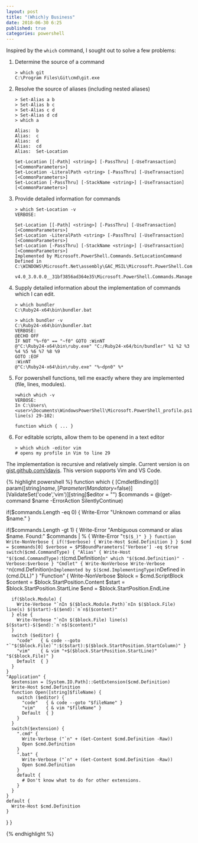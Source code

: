 ```yaml
---
layout: post
title: "(Which)y Business"
date: 2018-06-30 6:25
published: true
categories: powershell
---
```

Inspired by the `which` command, I sought out to solve a few problems:

1. Determine the source of a command
    ```
    > which git
    C:\Program Files\Git\cmd\git.exe
    ```
2. Resolve the source of aliases (including nested aliases)
    ```
    > Set-Alias a b
    > Set-Alias b c
    > Set-Alias c d
    > Set-Alias d cd
    > which a

    Alias:  b
    Alias:  c
    Alias:  d
    Alias:  cd
    Alias:  Set-Location

    Set-Location [[-Path] <string>] [-PassThru] [-UseTransaction] [<CommonParameters>]
    Set-Location -LiteralPath <string> [-PassThru] [-UseTransaction] [<CommonParameters>]
    Set-Location [-PassThru] [-StackName <string>] [-UseTransaction] [<CommonParameters>]
    ```
3. Provide detailed information for commands
    ```
    > which Set-Location -v
    VERBOSE:

    Set-Location [[-Path] <string>] [-PassThru] [-UseTransaction] [<CommonParameters>]
    Set-Location -LiteralPath <string> [-PassThru] [-UseTransaction] [<CommonParameters>]
    Set-Location [-PassThru] [-StackName <string>] [-UseTransaction] [<CommonParameters>]
    Implemented by Microsoft.PowerShell.Commands.SetLocationCommand
    Defined in
    C:\WINDOWS\Microsoft.Net\assembly\GAC_MSIL\Microsoft.PowerShell.Commands.Management\
      v4.0_3.0.0.0__31bf3856ad364e35\Microsoft.PowerShell.Commands.Management.dll
    ```
4. Supply detailed information about the implementation of commands which I can edit.
    ```
    > which bundler
    C:\Ruby24-x64\bin\bundler.bat

    > which bundler -v
    C:\Ruby24-x64\bin\bundler.bat
    VERBOSE:
    @ECHO OFF
    IF NOT "%~f0" == "~f0" GOTO :WinNT
    @"C:\Ruby24-x64\bin\ruby.exe" "C:/Ruby24-x64/bin/bundler" %1 %2 %3 %4 %5 %6 %7 %8 %9
    GOTO :EOF
    :WinNT
    @"C:\Ruby24-x64\bin\ruby.exe" "%~dpn0" %*
    ```
5. For powershell functions, tell me exactly where they are implemented (file, lines, modules).
    ```
    >which which -v
    VERBOSE:
    In C:\Users\<user>\Documents\WindowsPowerShell\Microsoft.PowerShell_profile.ps1 line(s) 29-102:

    function which { ... }
    ```
6. For editable scripts, allow them to be openend in a text editor
    ```
    > which which -editor vim
    # opens my profile in Vim to line 29
    ```

The implementation is recursive and relatively simple. Current version is on [gist.github.com/idavis](https://gist.github.com/idavis/07a7b98b67b9e5dce0795d5dc1c7d2f7). This version supports Vim and VS Code.

{% highlight powershell %}
function which {
  [CmdletBinding()]
  param([string]$name, [Parameter(Mandatory=$false)][ValidateSet('code','vim')][string]$editor = "")
  $commands = @(get-command $name -ErrorAction SilentlyContinue)

  if($commands.Length -eq 0) {
    Write-Error "Unknown command or alias $name."
  }

  if($commands.Length -gt 1) {
    Write-Error "Ambiguous command or alias $name. Found:"
    $commands | % { Write-Error "`t$($_)" }
  }
  function Write-NonVerbose {
    if(!$verbose) {
      Write-Host $cmd.Definition
    }
  }
  $cmd = $commands[0]
  $verbose = $PSBoundParameters['Verbose'] -eq $true
  switch($cmd.CommandType) {
    "Alias" {
      Write-Host "$($cmd.CommandType):`t$($cmd.Definition)`n"
      which "$($cmd.Definition)" -Verbose:$verbose
    }
    "Cmdlet" {
      Write-NonVerbose
      Write-Verbose "`n$($cmd.Definition)`nImplemented by $($cmd.ImplementingType)`nDefined in $($cmd.DLL)"
    }
    "Function" {
      Write-NonVerbose
      $block = $cmd.ScriptBlock
      $content = $block.StartPosition.Content
      $start = $block.StartPosition.StartLine
      $end = $block.StartPosition.EndLine
      
      if($block.Module) {
        Write-Verbose "`nIn $($block.Module.Path)`nIn $($block.File) line(s) $($start)-$($end):`n`n$($content)"
      } else {
        Write-Verbose "`nIn $($block.File) line(s) $($start)-$($end):`n`n$($content)"
      }
      switch ($editor) {
        "code"   { & code --goto "`"$($block.File)`":$($start):$($block.StartPosition.StartColumn)" }
        "vim"    { & vim "+$($block.StartPosition.StartLine)" "$($block.File)" }
        Default  { }
      }
    }
    "Application" {
      $extension = [System.IO.Path]::GetExtension($cmd.Definition)
      Write-Host $cmd.Definition
      function Open([string]$fileName) {
        switch ($editor) {
          "code"   { & code --goto "$fileName" }
          "vim"    { & vim "$fileName" }
          Default  { }
        }
      }
      switch($extension) {
        ".cmd" {
          Write-Verbose ("`n" + (Get-Content $cmd.Definition -Raw))
          Open $cmd.Definition
        }
        ".bat" {
          Write-Verbose ("`n" + (Get-Content $cmd.Definition -Raw))
          Open $cmd.Definition
        }
        default {
          # Don't know what to do for other extensions.
        }
      }
    }
    default {
      Write-Host $cmd.Definition
    }
  }
}

{% endhighlight %}
